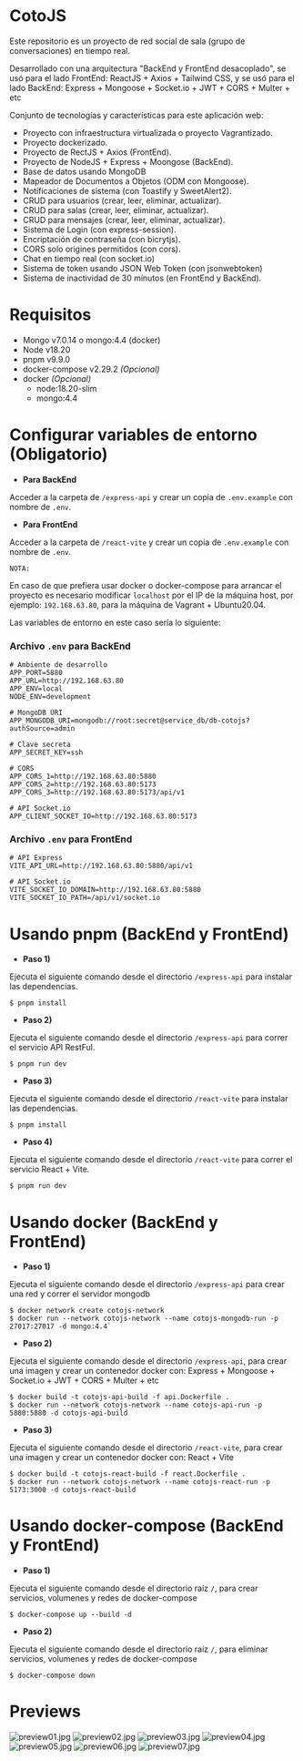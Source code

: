 # CotoJS

Este repositorio es un proyecto de red social de sala (grupo de conversaciones) en tiempo real.

Desarrollado con una arquitectura "BackEnd y FrontEnd desacoplado", se usó para el lado FrontEnd: ReactJS + Axios + Tailwind CSS, y se usó para el lado BackEnd: Express + Mongoose + Socket.io + JWT + CORS + Multer + etc

Conjunto de tecnologías y características para este aplicación web:

- Proyecto con infraestructura virtualizada o proyecto Vagrantizado.
- Proyecto dockerizado.
- Proyecto de RectJS + Axios (FrontEnd).
- Proyecto de NodeJS + Express + Moongose (BackEnd).
- Base de datos usando MongoDB
- Mapeador de Documentos a Objetos (ODM con Mongoose).
- Notificaciones de sistema (con Toastify y SweetAlert2).
- CRUD para usuarios (crear, leer, eliminar, actualizar).
- CRUD para salas (crear, leer, eliminar, actualizar).
- CRUD para mensajes (crear, leer, eliminar, actualizar).
- Sistema de Login (con express-session).
- Encriptación de contraseña (con bicrytjs).
- CORS solo origines permitidos (con cors).
- Chat en tiempo real (con socket.io)
- Sistema de token usando JSON Web Token (con jsonwebtoken)
- Sistema de inactividad de 30 minutos (en FrontEnd y BackEnd).

# Requisitos

* Mongo v7.0.14 o mongo:4.4 (docker)
* Node v18.20
* pnpm v9.9.0
* docker-compose v2.29.2 _(Opcional)_
* docker _(Opcional)_
    - node:18.20-slim
    - mongo:4.4

# Configurar variables de entorno (Obligatorio)

* __Para BackEnd__ 

Acceder a la carpeta de `/express-api` y crear un copia de `.env.example` con nombre de `.env`.

* __Para FrontEnd__ 

Acceder a la carpeta de `/react-vite` y crear un copia de `.env.example` con nombre de `.env`.

``NOTA:``

En caso de que prefiera usar docker o docker-compose para arrancar el proyecto es necesario modificar `localhost` por el IP de la máquina host, por ejemplo: ``192.168.63.80``, para la máquina de Vagrant + Ubuntu20.04.

Las variables de entorno en este caso sería lo siguiente:

### Archivo `.env` para BackEnd

```text
# Ambiente de desarrollo
APP_PORT=5880
APP_URL=http://192.168.63.80
APP_ENV=local
NODE_ENV=development

# MongoDB URI
APP_MONGODB_URI=mongodb://root:secret@service_db/db-cotojs?authSource=admin

# Clave secreta
APP_SECRET_KEY=ssh

# CORS
APP_CORS_1=http://192.168.63.80:5880
APP_CORS_2=http://192.168.63.80:5173
APP_CORS_3=http://192.168.63.80:5173/api/v1

# API Socket.io
APP_CLIENT_SOCKET_IO=http://192.168.63.80:5173
```

### Archivo `.env` para FrontEnd
 
```text
# API Express
VITE_API_URL=http://192.168.63.80:5880/api/v1

# API Socket.io
VITE_SOCKET_IO_DOMAIN=http://192.168.63.80:5880
VITE_SOCKET_IO_PATH=/api/v1/socket.io
```

# Usando pnpm (BackEnd y FrontEnd)

* __Paso 1)__

Ejecuta el siguiente comando desde el directorio `/express-api` para  instalar las dependencias.

```shell
$ pnpm install
```

* __Paso 2)__

Ejecuta el siguiente comando desde el directorio `/express-api` para correr el servicio API RestFul.

```shell
$ pnpm run dev
```

* __Paso 3)__

Ejecuta el siguiente comando desde el directorio `/react-vite` para instalar las dependencias.

```shell
$ pnpm install
```

* __Paso 4)__


Ejecuta el siguiente comando desde el directorio `/react-vite` para correr el servicio React + Vite.

```shell
$ pnpm run dev
```

# Usando docker (BackEnd y FrontEnd)

* __Paso 1)__

Ejecuta el siguiente comando desde el directorio `/express-api` para crear una red y correr el servidor mongodb

```shell
$ docker network create cotojs-network
$ docker run --network cotojs-network --name cotojs-mongodb-run -p 27017:27017 -d mongo:4.4`
```

* __Paso 2)__

Ejecuta el siguiente comando desde el directorio `/express-api`, para crear una imagen y crear un contenedor docker con: Express + Mongoose + Socket.io + JWT + CORS + Multer + etc

```shell
$ docker build -t cotojs-api-build -f api.Dockerfile .
$ docker run --network cotojs-network --name cotojs-api-run -p 5880:5880 -d cotojs-api-build
```

* __Paso 3)__

Ejecuta el siguiente comando desde el directorio `/react-vite`, para crear una imagen y crear un contenedor docker con: React + Vite

```shell
$ docker build -t cotojs-react-build -f react.Dockerfile .
$ docker run --network cotojs-network --name cotojs-react-run -p 5173:3000 -d cotojs-react-build
```

# Usando docker-compose (BackEnd y FrontEnd)

* __Paso 1)__

Ejecuta el siguiente comando desde el directorio raíz `/`, para crear servicios, volumenes y redes de docker-compose 

```shell
$ docker-compose up --build -d
```

* __Paso 2)__

Ejecuta el siguiente comando desde el directorio raíz `/`, para eliminar servicios, volumenes y redes de docker-compose 

```shell
$ docker-compose down
```

# Previews

![preview01.jpg](/screenshots/preview01.jpg)
![preview02.jpg](/screenshots/preview02.jpg)
![preview03.jpg](/screenshots/preview03.jpg)
![preview04.jpg](/screenshots/preview04.jpg)
![preview05.jpg](/screenshots/preview05.jpg)
![preview06.jpg](/screenshots/preview06.jpg)
![preview07.jpg](/screenshots/preview07.jpg)
